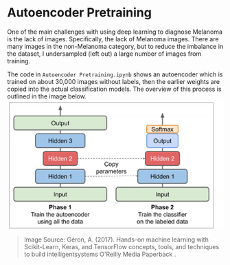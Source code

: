 # Autoencoder Pretraining

One of the main challenges with using deep learning to diagnose Melanoma is the lack of images. Specifically, the lack of Melanoma images. There are many images in the non-Melanoma category, but to reduce the imbalance in the dataset, I undersampled (left out) a large number of images from training. 

The code in ```Autoencoder Pretraining.ipynb``` shows an autoencoder which is trained on about 30,000 images without labels, then the earlier weights are copied into the actual classification models. The overview of this process is outlined in the image below. 
<img src="unsupervised_pretraining.png" alt="diagram" width="600"/>

> Image Source: Géron, A. (2017). Hands-on machine learning with Scikit-Learn, Keras, and TensorFlow concepts, tools, and techniques to build intelligentsystems O'Reilly Media Paperback .